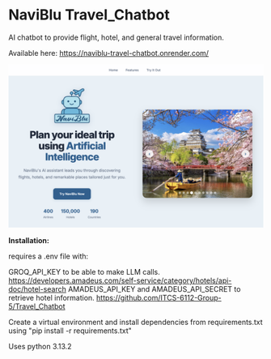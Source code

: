 # NaviBlu Travel_Chatbot
AI chatbot to provide flight, hotel, and general travel information.

Available here: https://naviblu-travel-chatbot.onrender.com/

<img src="website/images/For_Readme_1.png" alt="Logo" width="800"/>

**Installation:**

requires a .env file with:

GROQ_API_KEY to be able to make LLM calls. https://developers.amadeus.com/self-service/category/hotels/api-doc/hotel-search
AMADEUS_API_KEY and AMADEUS_API_SECRET to retrieve hotel information. https://github.com/ITCS-6112-Group-5/Travel_Chatbot

Create a virtual environment and install dependencies from requirements.txt using "pip install -r requirements.txt"

Uses python 3.13.2
